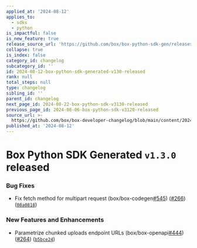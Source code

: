 ```yaml
---
applied_at: '2024-08-12'
applies_to:
  - sdks
  - python
is_impactful: false
is_new_feature: true
release_source_url: 'https://github.com/box/box-python-sdk-gen/releases/tag/v1.3.0'
collapse: true
is_index: false
category_id: changelog
subcategory_id: ''
id: 2024-08-12-box-python-sdk-generated-v130-released
rank: null
total_steps: null
type: changelog
sibling_id: ''
parent_id: changelog
next_page_id: 2024-08-22-box-python-sdk-v3130-released
previous_page_id: 2024-08-06-box-python-sdk-v3120-released
source_url: >-
  https://github.com/box/box-developer-changelog/blob/main/content/2024/08-12-box-python-sdk-generated-v130-released.md
published_at: '2024-08-12'
---
```

# Box Python SDK Generated `v1.3.0` released

### Bug Fixes

* Fix fetch method for multipart request (box/box-codegen[#545][1]) ([#266][2]) ([`08a0818`][3])

### New Features and Enhancements

* Parametrize chunked uploads endpoint URLs (box/box-openapi[#444][4]) ([#264][5]) ([`b5bce24`][6])

[1]: https://github.com/box/box-codegen/issues/545

[2]: https://github.com/box/box-codegen/issues/266

[3]: https://github.com/box/box-codegen/commit/08a0818995d64995c3e2720a459f9221c9ca1dea

[4]: https://github.com/box/box-codegen/issues/444

[5]: https://github.com/box/box-codegen/issues/264

[6]: https://github.com/box/box-codegen/commit/b5bce24478c70ae6bb997adc773a0e2a76223568